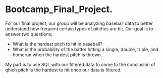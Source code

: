 # Bootcamp_Final_Project.

For our final project, our group will be analyzing baseball data to better understand how frequent certain types of pitches are hit. Our goal is to answer two questions;
- What is the hardest pitch to hit in baseball?
- What is the probability of the batter hitting a single, double, triple, and homerun when the hardest pitch is thrown.

My part is to use SQL with our filtered data to come to the conclusion of qhich pitch is the hardest to hit once our data is filtered.
